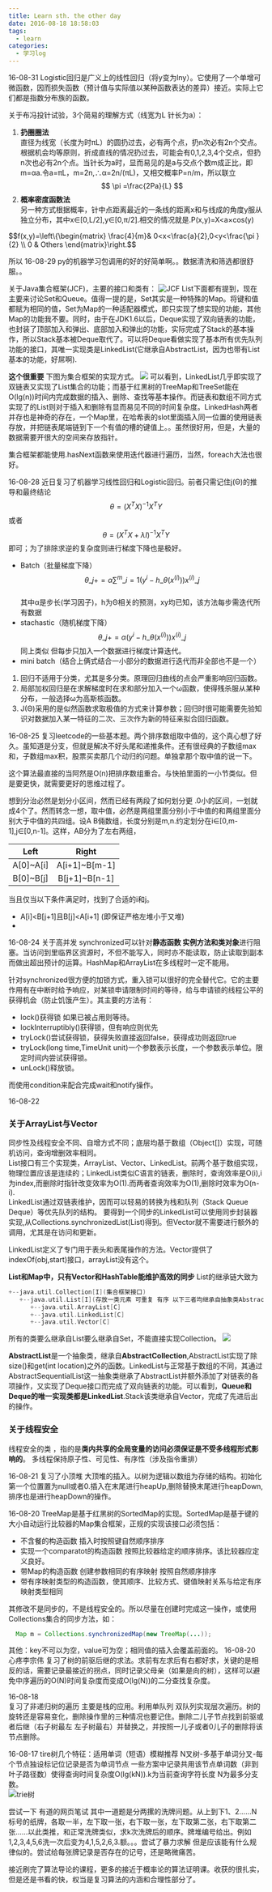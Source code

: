 ```yaml
---
title: Learn sth. the other day
date: 2016-08-18 18:58:03
tags:
  - learn
categories:
  - 学习log
--- 
```


16-08-31
Logistic回归是广义上的线性回归（将y变为lny）。它使用了一个单增可微函数，因而损失函数（预计值与实际值以某种函数表达的差异）接近。实际上它们都是指数分布族的函数。

关于布冯投针试验，3个简易的理解方式（线宽为L 针长为a）：    
1. **扔圈圈法**    
直径为线宽（长度为时πL）的圆扔过去，必有两个点，扔n次必有2n个交点。根据机会均等原则，折成直线的情况扔过去，可能会有0,1,2,3,4个交点，但扔n次也必有2n个点。当针长为a时，显而易见的是a与交点个数m成正比，即m=αa.令a=πL，m=2n,∴α=2n/(πL)，又相交概率P=n/m，所以联立    
$$ \pi =\frac{2Pa}{L} $$    
2. **概率密度函数法**    
另一种方式根据概率，针中点距离最近的一条线的距离x和与线成的角度y服从独立分布，其中x∈[0,L/2],y∈[0,π/2].相交的情况就是.P(x,y)=X<a×cos(y)

$$f(x,y)=\left\\{\begin{matrix}
\frac{4}{m}& 0<x<\frac{a}{2},0<y<\frac{\pi }{2} \\\\
0 & Others
\end{matrix}\right.$$    

所以
16-08-29
py的机器学习包调用的好的好简单啊。。数据清洗和筛选都很舒服。。

关于Java集合框架(JCF)，主要的接口和类有：
![JCF](http://ooo.0o0.ooo/2016/08/29/57c452fde4a68.png)
List下面都有提到，现在主要来讨论Set和Queue。值得一提的是，Set其实是一种特殊的Map。将键和值都赋为相同的值，Set为Map的一种适配器模式，即只实现了想实现的功能，其他Map的功能我不要。同时，由于在JDK1.6以后，Deque实现了双向链表的功能，也封装了顶部加入和弹出、底部加入和弹出的功能，实际完成了Stack的基本操作，所以Stack基本被Deque取代了。可以将Deque看做实现了基本所有优先队列功能的接口，其唯一实现类是LinkedList(它继承自AbstractList，因为也带有List基本的功能，好屌啊).

**这个很重要**
下图为集合框架的实现方式。
![](http://ooo.0o0.ooo/2016/08/29/57c45a1026983.png)
可以看到，LinkedList几乎即实现了双链表又实现了List集合的功能；而基于红黑树的TreeMap和TreeSet能在O(lg(n))时间内完成数据的插入、删除、查找等基本操作。而链表和数组不同方式实现了的List则对于插入和删除有显而易见不同的时间复杂度。LinkedHash两者并存也是神奇的存在，一个Map里，在哈希表的slot里面插入同一位置的使用链表存放，并把链表尾端链到下一个有值的槽的键值上。。虽然很好用，但是，大量的数据需要开很大的空间来存放指针。

集合框架都能使用.hasNext函数来使用迭代器进行遍历，当然，foreach大法也很好。

16-08-28
近日复习了机器学习线性回归和Logistic回归。前者只需记住j(Θ)的推导和最终结论$$\theta =(X^{T}X)^{-1}X^{T}Y$$或者$$\theta =(X^{T}X+\lambda I)^{-1}X^{T}Y$$即可；为了排除求逆的复杂度则进行梯度下降也是极好。    

- Batch（批量梯度下降）
$$ \theta\_{j} += \alpha \sum^m\_{i=1}(y^i-h\_\theta(x^{(i)}))x^{(i)}\_j$$  
其中α是步长(学习因子)，h为Θ相关的预测，xy均已知，该方法每步需迭代所有数据
- stachastic（随机梯度下降）
$$ \theta\_j += \alpha (y^i-h\_\theta(x^{(i)}))x^{(i)}\_j$$
同上类似 但每步只加入一个数据进行梯度计算迭代。
- mini batch（结合上俩式结合一小部分的数据进行迭代而非全部也不是一个）

1. 回归不适用于分类，尤其是多分类。原理回归曲线的点会严重影响回归函数。
2. 局部加权回归是在求解梯度时在求和部分加入一个ω函数，使得残杀服从某种分布，一般选择ω为高斯核函数。
3. J(Θ)采用的是似然函数求取极值的方式来计算参数；回归时很可能需要先验知识对数据加入某一特征的二次、三次作为新的特征来拟合回归函数。    

16-08-25
复习leetcode的一些基本题。两个排序数组取中值的，这个真心想了好久。虽知道是分支，但就是解决不好头尾和递推条件。还有很经典的子数组max和，子数组max积，股票买卖那几个动归的问题。单独拿那个取中值的说一下。

这个算法最直接的当阿然是O(n)把排序数组重合。与快拍里面的一小节类似。但是要更快，就需要更好的思维过程了。

想到分治必然是划分小区间，然而已经有两段了如何划分更 .0小的区间，一划就成4个了。然而转念一想，取中值，必然是两组里面分别小于中值的和两组里面分别大于中值的共四组。设A B倆数组，长度分别是m,n.约定划分在i∈[0,m-1],j∈[0,n-1]。这样，AB分为了左右两组，

| Left        | Right           |
|:-------------:|:-------------:| 
| A[0]~A[i]      | A[i+1]~B[m-1] | 
| B[0]~B[j]      | B[j+1]~B[n-1] |

当且仅当以下条件满足时，找到了合适的i和j。

- A[i]<B[j+1]且B[j]<A[i+1] (即保证严格左堆小于又堆)
- 

16-08-24
关于高并发 synchronized可以针对**静态函数 实例方法和类对象**进行阻塞。当访问到里临界区资源时，不但不能写入，同时亦不能读取，防止读取到副本而做出超出预计的运算。HashMap和ArrayList在多线程时一定不能用。    

针对synchronized很方便的加锁方式，重入锁可以很好的完全替代它。它的主要作用有在中断时给予响应，对某锁申请限制时间的等待，给与申请锁的线程公平的获得机会（防止饥饿产生）。其主要的方法有：
- lock()获得锁 如果已被占用则等待。
- lockInterruptibly()获得锁，但有响应则优先
- tryLock()尝试获得锁，获得失败直接返回false，获得成功则返回true
- tryLock(long time,TimeUnit unit)一个参数表示长度，一个参数表示单位。限定时间内尝试获得锁。
- unLock()释放锁。

而使用condition来配合完成wait和notify操作。

16-08-22
### 关于ArrayList与Vector 
同步性及线程安全不同、自增方式不同；底层均基于数组（Object[]）实现，可随机访问，查询增删效率相同。    
List<T>接口有三个实现类，ArrayList、Vector、LinkedList。前两个基于数组实现，物理位置应该是连续的；LinkedList类似C语言的链表，删除时，查询效率是O(i),i为index,而删除时指针改变效率为O(1).而两者查询效率为O(1),删除时效率为O(n-i).    
LinkedList通过双链表维护，因而可以轻易的转换为栈和队列（Stack Queue Deque）等优先队列的结构。
要得到一个同步的LinkedList可以使用同步封装器实现,从Collections.synchronizedList(List)得到。但Vector就不需要进行额外的调用，尤其是在访问和更新。    

LinkedList定义了专门用于表头和表尾操作的方法。Vector提供了indexOf(obj,start)接口，arrayList没有这个。

**List和Map中，只有Vector和HashTable能维护高效的同步**
List的继承链大致为

```c++
+--java.util.Collection[I](集合框架接口)
   +--java.util.List[I](存放一类元素 可重复 有序 以下三者均继承自抽象类AbstractList，由其实现List接口。)
      +--java.util.ArrayList[C]
      +--java.util.LinkedList[C]
      +--java.util.Vector[C]
``` 
所有的类要么继承自List要么继承自Set，不能直接实现Collection。
![](https://ooo.0o0.ooo/2016/08/22/57bbc0d99a834.jpg)

**AbstractList**是一个抽象类，继承自**AbstractCollection**,AbstractList实现了除size()和get(int location)之外的函数。LinkedList与正常基于数组的不同，其通过AbstractSequentialList这一抽象类继承了AbstractList并额外添加了对链表的各项操作，又实现了Deque接口而完成了双向链表的功能。可以看到，**Queue和Deque的唯一实现类都是LinkedList**.Stack该类继承自Vector，完成了先进后出的操作。

### 关于线程安全
线程安全的类 ，指的是**类内共享的全局变量的访问必须保证是不受多线程形式影响的**。
多线程保持原子性、可见性、有序性（涉及指令重排）

16-08-21
复习了小顶堆 大顶堆的插入。以树为逻辑以数组为存储的结构。初始化第一个位置置为null或者0.插入在末尾进行heapUp,删除替换末尾进行heapDown,排序也是进行heapDown的操作。    

16-08-20
TreeMap是基于红黑树的SortedMap的实现。SortedMap是基于键的大小自动运行比较器的Map集合框架，正规的实现该接口必须包括：
- 不含餐的构造函数 插入时按照键自然顺序排序
- 实现一个comparatot的构造函数 按照比较器给定的顺序排序。该比较器应定义良好。
- 带Map的构造函数 创建参数相同的有序映射 按照自然顺序排序
- 带有序映射类型的构造函数，使其顺序、比较方式、键值映射关系与给定有序映射类型相同

其修改不是同步的，不是线程安全的。所以尽量在创建时完成这一操作，或使用Collections集合的同步方法，如：

```java
  Map m = Collections.synchronizedMap(new TreeMap(...));
```
其他：key不可以为空，value可为空；相同值的插入会覆盖前面的。
16-08-20
心疼李宗伟
复习了树的前驱后继的求法。求前有左求后有右都好求，关键的是相反的话，需要记录最接近的拐点，同时记录父母亲（如果是向的树），这样可以避免中序遍历的O(N)时间复杂度而变成O(lg(N))的二分查找复杂度。

16-08-18  
复习了非递归树的遍历 主要是栈的应用。利用单队列 双队列实现层次遍历。树的旋转还是容易变化，删除操作里的三种情况也要记住。删除二儿子节点找到前驱或者后继（右子树最左 左子树最右）并替换之，并按照一儿子或者0儿子的删除将该节点删除。

16-08-17
tire树几个特征：适用单词（短语）模糊推荐 N叉树-多基于单词分叉-每个节点独设标记位记录是否为单词节点   一些方案中记录共用该节点单词数（非到叶子路径数）使得查询时间复杂度O(lg(kN)).k为当前查询字符长度 N为最多分支数。    
![trie树](https://ooo.0o0.ooo/2016/08/18/57b5962f1d2d2.gif)    

尝试一下 有道的网页笔试 其中一道题是分两摞的洗牌问题。从上到下1、2……N标号的纸牌，各取一半，左下取一张，右下取一张，左下取第二张，右下取第二张……以此类推，和正常洗牌类似，求k次洗牌后的顺序。牌堆编号给出。例如1,2,3,4,5,6洗一次后变为4,1,5,2,6,3.额。。。尝试了暴力求解 但是应该能有什么规律似的。尝试给每张牌记录是否存在的记号，还是略微痛苦。    

接近刷完了算法导论的课程，更多的接近于概率论的算法证明课。收获的很扎实，但是还是书看的快，权当是复习算法的内涵和合理性部分了。

